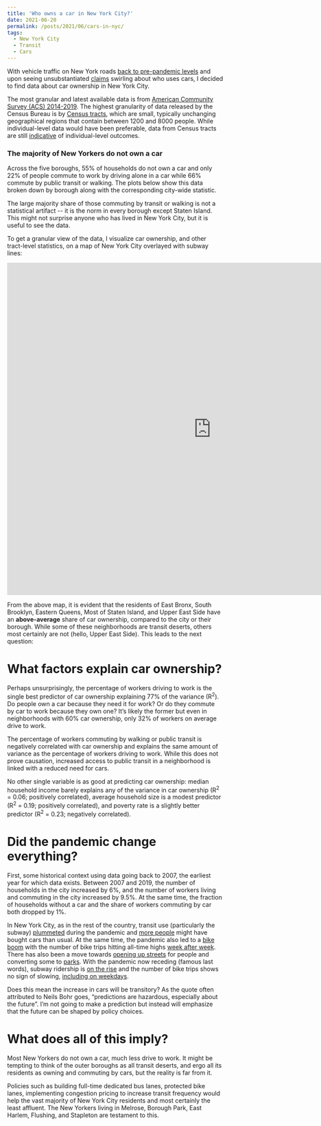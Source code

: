 ```yaml
---
title: 'Who owns a car in New York City?'
date: 2021-06-20
permalink: /posts/2021/06/cars-in-nyc/
tags:
  - New York City
  - Transit
  - Cars
---
```


With vehicle traffic on New York roads [back to pre-pandemic levels](https://www.nytimes.com/2021/05/29/nyregion/city-traffic-pre-covid.html) and upon seeing unsubstantiated [claims](https://twitter.com/ShanaS_Warren/status/1394095700959453187) swirling about who uses cars, I decided to find data about car ownership in New York City.

The most granular and latest available data is from [American Community Survey (ACS) 2014-2019](https://api.census.gov/data/2019/acs/acs5/profile.html). The highest granularity of data released by the Census Bureau is by [Census tracts](https://www.census.gov/programs-surveys/geography/about/glossary.html#par_textimage_13), which are small, typically unchanging geographical regions that contain between 1200 and 8000 people. While individual-level data would have been preferable, data from Census tracts are still [indicative](https://opportunityinsights.org/neighborhoods/) of individual-level outcomes.

### The majority of New Yorkers do not own a car

Across the five boroughs, 55% of households do not own a car and only 22% of people commute to work by driving alone in a car while 66% commute by public transit or walking. The plots below show this data broken down by borough along with the corresponding city-wide statistic.

The large majority share of those commuting by transit or walking is not a statistical artifact -- it is the norm in every borough except Staten Island. This might not surprise anyone who has lived in New York City, but it is useful to see the data.

To get a granular view of the data, I visualize car ownership, and other tract-level statistics, on a map of New York City overlayed with subway lines: 

<iframe src="https://car-ownership-nyc.herokuapp.com/nyc_mapping" title="Car ownership in NYC" width="950" height="775" style="border: none;"></iframe>

From the above map, it is evident that the residents of East Bronx, South Brooklyn, Eastern Queens, Most of Staten Island, and Upper East Side
have an **above-average** share of car ownership, compared to the city or their borough. While some of these neighborhoods are transit deserts, others most certainly are not (hello, Upper East Side). This leads to the next question:

What factors explain car ownership?
======
Perhaps unsurprisingly, the percentage of workers driving to work is the single best predictor of car ownership explaining 77% of the variance (R<sup>2</sup>). Do people own a car because they need it for work? Or do they commute by car to work because they own one? It’s likely the former but even in neighborhoods with 60% car ownership, only 32% of workers on average drive to work.

The percentage of workers commuting by walking or public transit is negatively correlated with car ownership and explains the same amount of variance as the percentage of workers driving to work. While this does not prove causation, increased access to public transit in a neighborhood is linked with a reduced need for cars.

No other single variable is as good at predicting car ownership: median household income barely explains any of the variance in car ownership (R<sup>2</sup> = 0.06; positively correlated), average household size is a modest predictor (R<sup>2</sup> = 0.19; positively correlated), and poverty rate is a slightly better predictor (R<sup>2</sup> = 0.23; negatively correlated).

Did the pandemic change everything?
======

First, some historical context using data going back to 2007, the earliest year for which data exists. Between 2007 and 2019, the number of households in the city increased by 6%, and the number of workers living and commuting in the city increased by 9.5%. At the same time, the fraction of households without a car and the share of workers commuting by car both dropped by 1%. 

In New York City, as in the rest of the country, transit use (particularly the subway) [plummeted](https://new.mta.info/agency/new-york-city-transit/subway-bus-ridership-2020) during the pandemic and [more people](https://www.nytimes.com/2020/08/12/style/car-buying-new-york-coronavirus.html) might have bought cars than usual. At the same time, the pandemic also led to a [bike boom](https://www.outsideonline.com/2420131/pandemic-bike-boom-here-stay) with the number of bike trips hitting all-time highs [week after week](https://gothamist.com/news/bike-boom-shows-no-signs-slowing-citi-bike-sets-new-ridership-records). There has also been a move towards [opening up streets](https://www.bloomberg.com/news/articles/2021-04-29/what-s-next-for-the-open-streets-of-the-pandemic) for people and converting some to [parks](https://www.34avelinearpark.com/). With the pandemic now receding (famous last words), subway ridership is [on the rise](https://new.mta.info/coronavirus/ridership) and the number of bike trips shows no sign of slowing, [including on weekdays](https://nyc.streetsblog.org/2021/06/15/cycling-on-east-river-bridges-still-booming-higher-ridership-than-pre-pandemic-levels/).

Does this mean the increase in cars will be transitory? As the quote often attributed to Neils Bohr goes, “predictions are hazardous, especially about the future”. I’m not going to make a prediction but instead will emphasize that the future can be shaped by policy choices.

What does all of this imply?
======

Most New Yorkers do not own a car, much less drive to work. It might be tempting to think of the outer boroughs as all transit deserts, and ergo all its residents as owning and commuting by cars, but the reality is far from it. 

Policies such as building full-time dedicated bus lanes, protected bike lanes, implementing congestion pricing to increase transit frequency would help the vast majority of New York City residents and most certainly the least affluent. The New Yorkers living in Melrose, Borough Park, East Harlem, Flushing, and Stapleton are testament to this.

